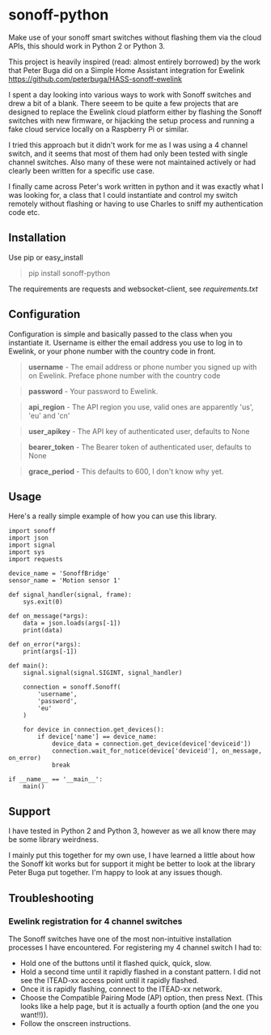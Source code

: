 # sonoff-python
Make use of your sonoff smart switches without flashing them via the cloud APIs, this should work in Python 2 or Python 3.

This project is heavily inspired (read: almost entirely borrowed) by the work that Peter Buga did on a Simple Home Assistant integration for Ewelink https://github.com/peterbuga/HASS-sonoff-ewelink

I spent a day looking into various ways to work with Sonoff switches and drew a bit of a blank. There seeem to be quite a few projects that are designed to replace the Ewelink cloud platform either by flashing the Sonoff switches with new firmware, or hijacking the setup process and running a fake cloud service locally on a Raspberry Pi or similar.

I tried this approach but it didn't work for me as I was using a 4 channel switch, and it seems that most of them had only been tested with single channel switches. Also many of these were not maintained actively or had clearly been written for a specific use case.

I finally came across Peter's work written in python and it was exactly what I was looking for, a class that I could instantiate and control my switch remotely without flashing or having to use Charles to sniff my authentication code etc.

## Installation

Use pip or easy_install

> pip install sonoff-python

The requirements are requests and websocket-client, see _requirements.txt_

## Configuration

Configuration is simple and basically passed to the class when you instantiate it. Username is either the email address you use to log in to Ewelink, or your phone number with the country code in front.

> **username** - The email address or phone number you signed up with on Ewelink. Preface phone number with the country code

> **password** - Your password to Ewelink.

> **api_region** - The API region you use, valid ones are apparently 'us', 'eu' and 'cn'

> **user_apikey** - The API key of authenticated user, defaults to None

> **bearer_token** - The Bearer token of authenticated user, defaults to None

> **grace_period** - This defaults to 600, I don't know why yet.

## Usage
Here's a really simple example of how you can use this library. 

```
import sonoff
import json
import signal
import sys
import requests

device_name = 'SonoffBridge'
sensor_name = 'Motion sensor 1'

def signal_handler(signal, frame):
    sys.exit(0)

def on_message(*args):
    data = json.loads(args[-1])
    print(data)

def on_error(*args):
    print(args[-1])

def main():
    signal.signal(signal.SIGINT, signal_handler)

    connection = sonoff.Sonoff(
        'username',
        'password',
        'eu'
    )

    for device in connection.get_devices():
        if device['name'] == device_name:
            device_data = connection.get_device(device['deviceid'])
            connection.wait_for_notice(device['deviceid'], on_message, on_error)
            break

if __name__ == '__main__':
    main()
```

## Support

I have tested in Python 2 and Python 3, however as we all know there may be some library weirdness.

I mainly put this together for my own use, I have learned a little about how the Sonoff kit works but for support it might be better to look at the library Peter Buga put together. I'm happy to look at any issues though.

## Troubleshooting

### Ewelink registration for 4 channel switches
The Sonoff switches have one of the most non-intuitive installation processes I have encountered. For registering my 4 channel switch I had to:
* Hold one of the buttons until it flashed quick, quick, slow.
* Hold a second time until it rapidly flashed in a constant pattern. I did not see the ITEAD-xx access point until it rapidly flashed.
* Once it is rapidly flashing, connect to the ITEAD-xx network.
* Choose the Compatible Pairing Mode (AP) option, then press Next. (This looks like a help page, but it is actually a fourth option (and the one you want!!)).
* Follow the onscreen instructions.
